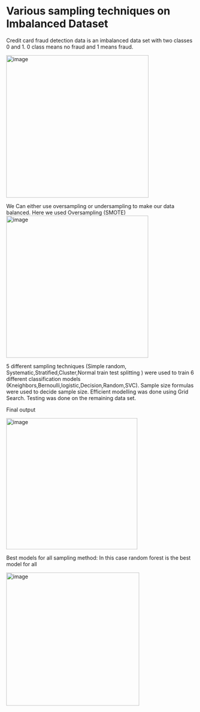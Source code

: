 # Various sampling techniques on Imbalanced Dataset
Credit card fraud detection data is an imbalanced data set with two classes 0 and 1. 0 class means no fraud and 1 means fraud. 

<img width="380" alt="image" src="https://user-images.githubusercontent.com/65918628/219943483-eee58097-017e-4d46-8b46-275d1bf48485.png">

We Can either use oversampling or undersampling to make our data balanced. Here we used Oversampling (SMOTE)
<img width="379" alt="image" src="https://user-images.githubusercontent.com/65918628/219943645-45671bda-a718-4f9c-a59c-f9e6f55b16a5.png">


5 different sampling techniques (Simple random, Systematic,Stratified,Cluster,Normal train test splitting ) were used to train 6 different classification models (Kneighbors,Bernoulli,logistic,Decision,Random,SVC). Sample size formulas were used to decide sample size. 
Efficient modelling was done using Grid Search. Testing was done on the remaining data set.

Final output

<img width="350" alt="image" src="https://user-images.githubusercontent.com/65918628/219943726-f0eaaf03-f578-4492-bf13-0c951b030249.png">

Best models for all sampling  method: 
In this case random forest is the best model for all

<img width="355" alt="image" src="https://user-images.githubusercontent.com/65918628/219943755-12bbccac-913e-488a-bac1-9a1dd44c98bf.png">
